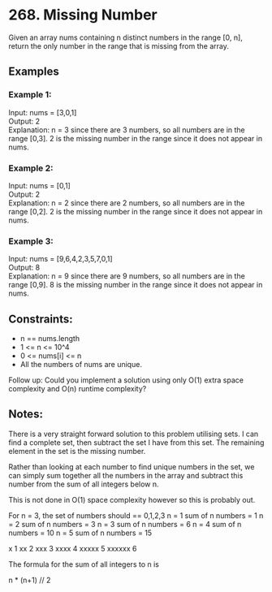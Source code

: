 # 268. Missing Number

Given an array nums containing n distinct numbers in the range [0, n], return the only number in the range that is missing from the array.

## Examples

### Example 1:

Input: nums = [3,0,1]  
Output: 2  
Explanation: n = 3 since there are 3 numbers, so all numbers are in the range [0,3]. 2 is the missing number in the range since it does not appear in nums.


### Example 2:

Input: nums = [0,1]  
Output: 2  
Explanation: n = 2 since there are 2 numbers, so all numbers are in the range [0,2]. 2 is the missing number in the range since it does not appear in nums.


### Example 3:

Input: nums = [9,6,4,2,3,5,7,0,1]  
Output: 8  
Explanation: n = 9 since there are 9 numbers, so all numbers are in the range [0,9]. 8 is the missing number in the range since it does not appear in nums.
 

## Constraints:

* n == nums.length
* 1 <= n <= 10^4
* 0 <= nums[i] <= n
* All the numbers of nums are unique.
 

Follow up: Could you implement a solution using only O(1) extra space complexity and O(n) runtime complexity?

## Notes:
There is a very straight forward solution to this problem utilising sets. I can find a complete set, then subtract the set I have from this set. The remaining element in the set is the missing number.

Rather than looking at each number to find unique numbers in the set, we can simply sum together all the numbers in the array and subtract this number from the sum of all integers below n.

This is not done in O(1) space complexity however so this is probably out.

For n = 3, the set of numbers should == 0,1,2,3
n = 1 sum of n numbers = 1
n = 2 sum of n numbers = 3
n = 3 sum of n numbers = 6
n = 4 sum of n numbers = 10
n = 5 sum of n numbers = 15

x               1
xx              2
xxx             3
xxxx            4
xxxxx           5
xxxxxx          6

The formula for the sum of all integers to n is

n * (n+1) // 2